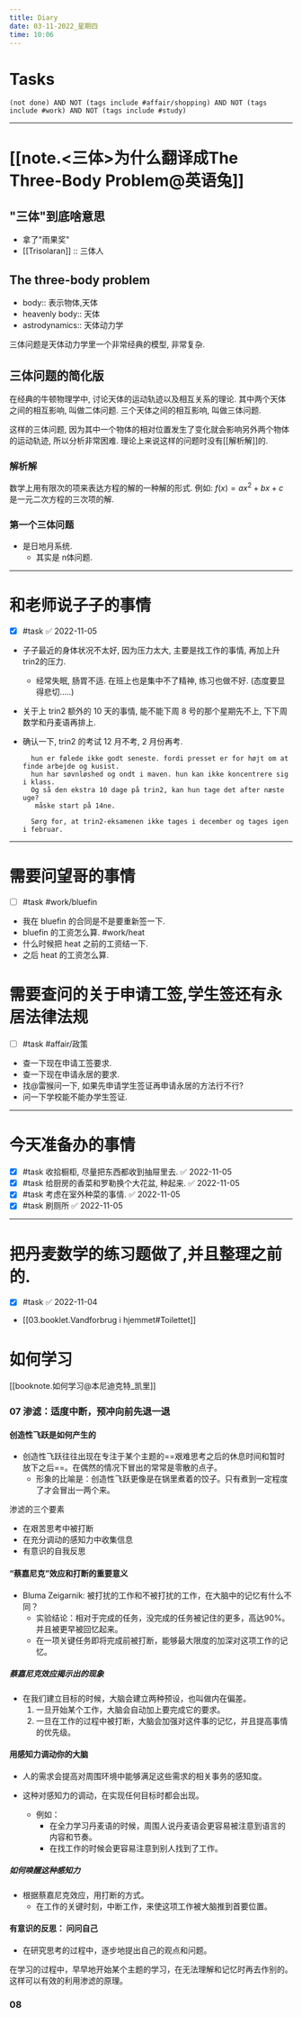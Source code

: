 ```yaml
---
title: Diary
date: 03-11-2022_星期四
time: 10:06
---
```

# Tasks
```tasks
(not done) AND NOT (tags include #affair/shopping) AND NOT (tags include #work) AND NOT (tags include #study) 
```

---

# [[note.<三体>为什么翻译成The Three-Body Problem@英语兔]]

## "三体"到底啥意思
- 拿了"雨果奖" 
- [[Trisolaran]] :: 三体人

## The three-body problem
- body:: 表示物体,天体
- heavenly body:: 天体
- astrodynamics:: 天体动力学

三体问题是天体动力学里一个非常经典的模型, 非常复杂. 

## 三体问题的简化版
在经典的牛顿物理学中, 讨论天体的运动轨迹以及相互关系的理论. 其中两个天体之间的相互影响, 叫做二体问题. 三个天体之间的相互影响, 叫做三体问题. 

这样的三体问题, 因为其中一个物体的相对位置发生了变化就会影响另外两个物体的运动轨迹, 所以分析非常困难. 理论上来说这样的问题时没有[[解析解]]的. 

### 解析解
数学上用有限次的项来表达方程的解的一种解的形式. 
例如: $f(x) = ax^{2} + bx + c$ 是一元二次方程的三次项的解. 

### 第一个三体问题
- 是日地月系统. 
    - 其实是 n体问题. 

---


# 和老师说子子的事情
- [x]  #task ✅ 2022-11-05
- 子子最近的身体状况不太好, 因为压力太大, 主要是找工作的事情, 再加上升trin2的压力. 
    - 经常失眠, 肠胃不适. 在班上也是集中不了精神, 练习也做不好. (态度要显得悲切.....)
- 关于上 trin2 额外的 10 天的事情, 能不能下周 8 号的那个星期先不上, 下下周数学和丹麦语再排上. 
- 确认一下, trin2 的考试 12 月不考, 2 月份再考. 

        hun er følede ikke godt seneste. fordi presset er for højt om at finde arbejde og kusist. 
        hun har søvnløshed og ondt i maven. hun kan ikke koncentrere sig i klass. 
        Og så den ekstra 10 dage på trin2, kan hun tage det after næste uge? 
         måske start på 14ne. 
        
        Sørg for, at trin2-eksamenen ikke tages i december og tages igen i februar.

---

# 需要问望哥的事情
- [ ] #task 
#work/bluefin 
- 我在 bluefin 的合同是不是要重新签一下.
- bluefin 的工资怎么算.
#work/heat 
- 什么时候把 heat 之前的工资结一下. 
- 之后 heat 的工资怎么算.

# 需要查问的关于申请工签,学生签还有永居法律法规
- [ ] #task #affair/政策 
- 查一下现在申请工签要求. 
- 查一下现在申请永居的要求.
- 找@雷猴问一下, 如果先申请学生签证再申请永居的方法行不行?
- 问一下学校能不能办学生签证. 

---
# 今天准备办的事情
- [x] #task 收拾橱柜, 尽量把东西都收到抽屉里去. ✅ 2022-11-05
- [x] #task 给厨房的香菜和罗勒换个大花盆, 种起来. ✅ 2022-11-05
- [x] #task 考虑在室外种菜的事情. ✅ 2022-11-05
- [x] #task 刷厕所 ✅ 2022-11-05

---

# 把丹麦数学的练习题做了,并且整理之前的.
- [x]  #task ✅ 2022-11-04
- [[03.booklet.Vandforbrug i hjemmet#Toilettet]]



# 如何学习
[[booknote.如何学习@本尼迪克特_凯里]]


### 07 渗滤：适度中断，预冲向前先退一退

#### 创造性飞跃是如何产生的

- 创造性飞跃往往出现在专注于某个主题的==艰难思考之后的休息时间和暂时放下之后==。在偶然的情况下冒出的常常是零散的点子。
    - 形象的比喻是：创造性飞跃更像是在锅里煮着的饺子。只有煮到一定程度了才会冒出一两个来。

渗滤的三个要素
- 在艰苦思考中被打断
- 在充分调动的感知力中收集信息
- 有意识的自我反思

#### “蔡嘉尼克”效应和打断的重要意义

- Bluma Zeigarnik: 被打扰的工作和不被打扰的工作，在大脑中的记忆有什么不同？
    - 实验结论：相对于完成的任务，没完成的任务被记住的更多，高达90%。并且被更早被回忆起来。
    - 在一项关键任务即将完成前被打断，能够最大限度的加深对这项工作的记忆。

##### 蔡嘉尼克效应揭示出的现象

- 在我们建立目标的时候，大脑会建立两种预设，也叫做内在偏差。
    1. 一旦开始某个工作，大脑会自动加上要完成它的要求。
    2. 一旦在工作的过程中被打断，大脑会加强对这件事的记忆，并且提高事情的优先级。

#### 用感知力调动你的大脑

- 人的需求会提高对周围环境中能够满足这些需求的相关事务的感知度。
- 这种对感知力的调动，在实现任何目标时都会出现。

    - 例如：
        - 在全力学习丹麦语的时候，周围人说丹麦语会更容易被注意到语言的内容和节奏。
        - 在找工作的时候会更容易注意到别人找到了工作。

##### 如何唤醒这种感知力

- 根据蔡嘉尼克效应，用打断的方式。
    - 在工作的关键时刻，中断工作，来使这项工作被大脑推到首要位置。

#### 有意识的反思： 问问自己

- 在研究思考的过程中，逐步地提出自己的观点和问题。

在学习的过程中，早早地开始某个主题的学习，在无法理解和记忆时再去作别的。这样可以有效的利用渗滤的原理。

### 08 